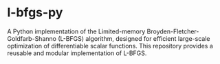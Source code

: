 # l-bfgs-py
A Python implementation of the Limited-memory Broyden-Fletcher-Goldfarb-Shanno (L-BFGS) algorithm, designed for efficient large-scale optimization of differentiable scalar functions. This repository provides a reusable and modular implementation of L-BFGS.

